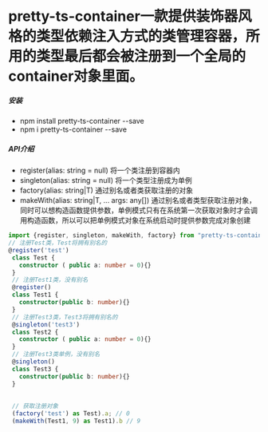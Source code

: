 # pretty-ts-container一款提供装饰器风格的类型依赖注入方式的类管理容器，所用的类型最后都会被注册到一个全局的container对象里面。
##### 安装
- npm install pretty-ts-container --save
- npm i pretty-ts-container --save
##### API介绍
- register(alias: string = null) 将一个类注册到容器内
- singleton(alias: string = null) 将一个类型注册成为单例
- factory(alias: string|T) 通过别名或者类获取注册的对象
- makeWith(alias: string|T, ... args: any[]) 通过别名或者类型获取注册对象，同时可以想构造函数提供参数，单例模式只有在系统第一次获取对象时才会调用构造函数，所以可以把单例模式对象在系统启动时提供参数完成对象创建
````typescript
import {register, singleton, makeWith, factory} from "pretty-ts-container";
// 注册Test类，Test将拥有别名的
@register('test')
 class Test {
   constructor ( public a: number = 0){}
 }
 // 注册Test1类，没有别名
 @register()
 class Test1 {
   constructor(public b: number){}
 }
 // 注册Test3类，Test3将拥有别名的
 @singleton('test3')
 class Test2 {
   constructor ( public a: number = 0){}
 }
 // 注册Test3类单例，没有别名
 @singleton()
 class Test3 {
   constructor(public b: number){}
 }
 
 
 // 获取注册对象
 (factory('test') as Test).a; // 0
 (makeWith(Test1, 9) as Test1).b // 9
````

